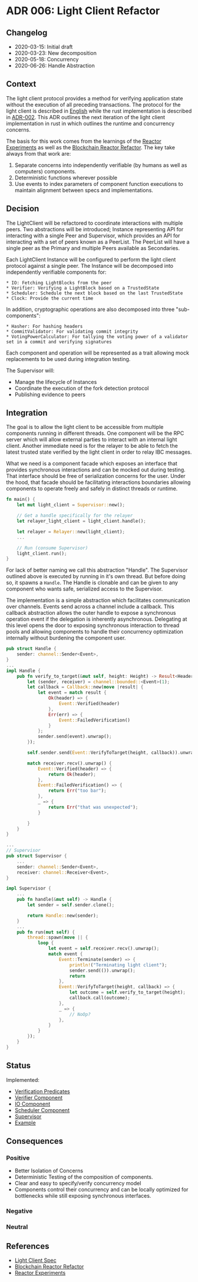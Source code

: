 # ADR 006: Light Client Refactor

## Changelog
- 2020-03-15: Initial draft
- 2020-03-23: New decomposition
- 2020-05-18: Concurrency
- 2020-06-26: Handle Abstraction

## Context

The light client protocol provides a method for verifying application
state without the execution of all preceding transactions. The
protocol for the light client is described in
[English](https://github.com/tendermint/spec/tree/bucky/light-reorg/spec/consensus/light)
while the rust implementation is described in
[ADR-002](adr-002-light-client-adr-index.md). This ADR outlines the
next iteration of the light client implementation in rust in which
outlines the runtime and concurrency concerns.

The basis for this work comes from the learnings of the [Reactor
Experiments](https://github.com/informalsystems/reactor-experiments) as
well as the [Blockchain Reactor
Refactor](https://github.com/tendermint/tendermint/blob/main/docs/architecture/adr-043-blockchain-riri-org.md). The key take always from that work are:

1. Separate concerns into independently verifiable (by humans as well as
   computers) components.
2. Deterministic functions wherever possible
3. Use events to index parameters of component function executions to
   maintain alignment between specs and implementations.

## Decision

The LightClient will be refactored to coordinate interactions with
multiple peers. Two abstractions will be introduced; Instance
representing API for interacting with a single Peer and Supervisor,
which provides an API for interacting with a set of peers known as a
PeerList. The PeerList will have a single peer as the Primary and
multiple Peers available as Secondaries.

Each LightClient Instance will be configured to perform the light client
protocol against a single peer. The Instance will be decomposed into
independently verifiable components for:

    * IO: Fetching LightBlocks from the peer
    * Verifier: Verifying a LightBlock based on a TrustedState
    * Scheduler: Schedule the next block based on the last TrustedState
    * Clock: Provide the current time

In addition, cryptographic operations are also decomposed into three "sub-components":

    * Hasher: For hashing headers
    * CommitValidator: For validating commit integrity
    * VotingPowerCalculator: For tallying the voting power of a validator set in a commit and verifying signatures

Each component and operation will be represented as a trait allowing mock replacements
to be used during integration testing.

The Supervisor will:

* Manage the lifecycle of Instances
* Coordinate the execution of the fork detection protocol
* Publishing evidence to peers

## Integration

The goal is to allow the light client to be accessible from multiple
components running in different threads. One component will be the RPC server which will allow
external parties to interact with an internal light client. Another
immediate need is for the relayer to be able to fetch the latest trusted
state verified by the light client in order to relay IBC messages.

What we need is a component facade which exposes an interface that
provides synchronous interactions and can be mocked out during testing.
 That interface should be free of
serialization concerns for the user. Under the hood, that facade should
be facilitating interactions boundaries allowing components to operate
freely and safely in distinct threads or runtime.

```rust
fn main() {
    let mut light_client = Supervisor::new();

    // Get a handle specifically for the relayer
    let relayer_light_client = light_client.handle();

    let relayer = Relayer::new(light_client);
    ...

    // Run (consume Supervisor)
    light_client.run();
}
```

For lack of better naming we call this abstraction "Handle". The
Supervisor outlined above is executed by running in it's own thread. But
before doing so, it spawns a `Handle`. The Handle is clonable and can
be given to any component who wants safe, serialized access to the
Supervisor.

The implementation is a simple abstraction which facilitates
communication over channels. Events send across a channel include a
callback. This callback abstraction allows the outer handle to expose a
synchronous operation event if the delegation is inherently
asynchronous. Delegating at this level opens the door to exposing
synchronous interaction to thread pools and allowing components to
handle their concurrency optimization internally without burdening the
component user.

```rust
pub struct Handle {
    sender: channel::Sender<Event>,
}
...
impl Handle {
    pub fn verify_to_target(&mut self, height: Height) -> Result<Header, &'static str> {
        let (sender, receiver) = channel::bounded::<Event>(1);
        let callback = Callback::new(move |result| {
            let event = match result {
                Ok(header) => {
                    Event::Verified(header)
                },
                Err(err) => {
                    Event::FailedVerification()
                }
            };
            sender.send(event).unwrap();
        });

        self.sender.send(Event::VerifyToTarget(height, callback)).unwrap();

        match receiver.recv().unwrap() {
            Event::Verified(header) => {
                return Ok(header);
            },
            Event::FailedVerification() => {
                return Err("too bar");
            },
            _ => {
                return Err("that was unexpected");
            }

        }
    }
}

...
// Supervisor
pub struct Supervisor {
    ...
    sender: channel::Sender<Event>,
    receiver: channel::Receiver<Event>,
}

impl Supervisor {
    ...
    pub fn handle(&mut self) -> Handle {
        let sender = self.sender.clone();

        return Handle::new(sender);
    }
    ...
    pub fn run(mut self) {
        thread::spawn(move || {
            loop {
                let event = self.receiver.recv().unwrap();
                match event {
                    Event::Terminate(sender) => {
                        println!("Terminating light client");
                        sender.send(()).unwrap();
                        return
                    },
                    Event::VerifyToTarget(height, callback) => {
                        let outcome = self.verify_to_target(height);
                        callback.call(outcome);
                    },
                    _ => {
                        // NoOp?
                    },
                }
            }
        });
    }
}

```
## Status

Implemented:

* [Verification Predicates](https://github.com/informalsystems/tendermint-rs/blob/e2335c4/light-client/src/predicates.rs)
* [Verifier Component](https://github.com/informalsystems/tendermint-rs/blob/e2335c4/light-client/src/components/verifier.rs)
* [IO Component](https://github.com/informalsystems/tendermint-rs/blob/e2335c4/light-client/src/components/io.rs)
* [Scheduler Component](https://github.com/informalsystems/tendermint-rs/blob/e2335c4/light-client/src/components/scheduler.rs)
* [Supervisor](https://github.com/informalsystems/tendermint-rs/blob/e2335c40b1c5e1f7d47ee28ae5f9cc679730b7a2/light-client/src/supervisor.rs)
* [Example](https://github.com/informalsystems/tendermint-rs/blob/e2335c40b1c5e1f7d47ee28ae5f9cc679730b7a2/light-client/examples/light_client.rs)

## Consequences

### Positive
- Better Isolation of Concerns
- Deterministic Testing of the composition of components.
- Clear and easy to specify/verify concurrency model
- Components control their concurrency and can be locally optimized for
  bottlenecks while still exposing synchronous interfaces.

### Negative

### Neutral

## References

* [Light Client Spec](https://github.com/tendermint/spec/tree/bucky/light-reorg/spec/consensus/light)
* [Blockchain Reactor Refactor](https://github.com/tendermint/tendermint/blob/main/docs/architecture/adr-043-blockchain-riri-org.md)
* [Reactor Experiments](https://github.com/informalsystems/reactor-experiments)
